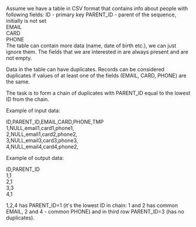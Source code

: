 Assume we have a table in CSV format that contains info about people with following fields:
ID - primary key
PARENT_ID - parent of the sequence, initially is not set  
EMAIL  
CARD  
PHONE  
The table can contain more data (name, date of birth etc.), we can just ignore them. The fields that we are interested in are always present and are not empty.

Data in the table can have duplicates. Records can be considered duplicates if values of at least one of the fields (EMAIL, CARD, PHONE) are the same.

The task is to form a chain of duplicates with PARENT_ID equal to the lowest ID from the chain.

Example of input data:

ID,PARENT_ID,EMAIL,CARD,PHONE,TMP  
1,NULL,email1,card1,phone1,  
2,NULL,email1,card2,phone2,  
3,NULL,email3,card3,phone3,  
4,NULL,email4,card4,phone2,  

Example of output data:

ID,PARENT_ID  
1,1  
2,1  
3,3  
4,1  

1,2,4 has PARENT_ID=1 (it's the lowest ID in chain: 1 and 2 has common EMAIL, 2 and 4 - common PHONE) and in third row PARENT_ID=3 (has no duplicates).

